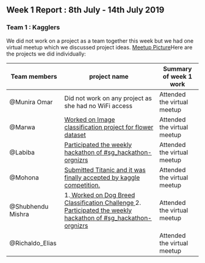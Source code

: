## Week 1 Report : 8th July - 14th July 2019
 
 ### Team 1 : Kagglers
 
 We did not work on a project as a team together this week but we had one virtual meetup which we discussed project ideas.
 [Meetup Picture]()Here are the projects we did individually: 
 
 
Team members        | project name      | Summary of week 1 work |
------------- | ------------- | ---------------
@Munira Omar  | Did not work on any project as she had no WiFi access | Attended the virtual meetup   |
@Marwa   | [Worked on Image classification project for flower dataset](https://colab.research.google.com/github/MarwaQabeel/Image-Classifier-Project/blob/master/Image_Classifier_Project_submitted.ipynb)  | Attended the virtual meetup   |
@Labiba   | [Participated the weekly hackathon of #sg_hackathon-orgnizrs](https://www.kaggle.com/shahanamogal/team-vengers-car-classification)  | Attended the virtual meetup    |
@Mohona  | [Submitted Titanic and it was finally accepted by kaggle competition.](https://github.com/mhmohona/KaggleProjects/tree/master/Titanic%20Machine%20Learning%20from%20Disaster)  | Attended the virtual meetup  |
@Shubhendu Mishra  | 1.[ Worked on Dog Breed Classification Challenge ](https://www.kaggle.com/shubhendumishra/dog-breed-classification-using-vgg16-on-pytorch) 2. [Participated the weekly hackathon of #sg_hackathon-orgnizrs](https://www.kaggle.com/shubhendumishra/solo-cars-classification-using-vgg16-on-pytorch)  | Attended the virtual meetup  |
@Richaldo_Elias   |    | Attended the virtual meetup |

 
 

